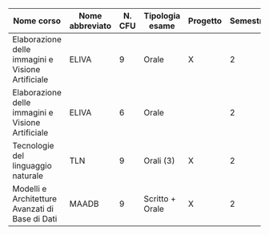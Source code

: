 Nome corso                                        | Nome abbreviato| N. CFU   | Tipologia esame | Progetto | Semestre |
--------------------                              |    ----------  | ---------|-----------------|----------|----------|
Elaborazione delle immagini e Visione Artificiale | ELIVA          | 9        | Orale           |    X     |    2     |
Elaborazione delle immagini e Visione Artificiale | ELIVA          | 6        | Orale           |          |    2     |
Tecnologie del linguaggio naturale                | TLN            | 9        | Orali (3)       |    X     |    2     |
Modelli e Architetture Avanzati di Base di Dati   | MAADB          | 9        | Scritto + Orale |    X     |    2     |         